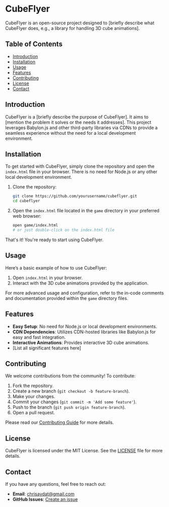 # CubeFlyer

CubeFlyer is an open-source project designed to [briefly describe what CubeFlyer does, e.g., a library for handling 3D cube animations].

## Table of Contents

- [Introduction](#introduction)
- [Installation](#installation)
- [Usage](#usage)
- [Features](#features)
- [Contributing](#contributing)
- [License](#license)
- [Contact](#contact)

## Introduction

CubeFlyer is a [briefly describe the purpose of CubeFlyer]. It aims to [mention the problem it solves or the needs it addresses]. This project leverages Babylon.js and other third-party libraries via CDNs to provide a seamless experience without the need for a local development environment.

## Installation

To get started with CubeFlyer, simply clone the repository and open the `index.html` file in your browser. There is no need for Node.js or any other local development environment.

1. Clone the repository:

    ```bash
    git clone https://github.com/yourusername/cubeflyer.git
    cd cubeflyer
    ```

2. Open the `index.html` file located in the `game` directory in your preferred web browser:

    ```bash
    open game/index.html
    # or just double-click on the index.html file
    ```

That's it! You're ready to start using CubeFlyer.

## Usage

Here’s a basic example of how to use CubeFlyer:

1. Open `index.html` in your browser.
2. Interact with the 3D cube animations provided by the application.

For more advanced usage and configuration, refer to the in-code comments and documentation provided within the `game` directory files.

## Features

- **Easy Setup**: No need for Node.js or local development environments.
- **CDN Dependencies**: Utilizes CDN-hosted libraries like Babylon.js for easy and fast integration.
- **Interactive Animations**: Provides interactive 3D cube animations.
- [List all significant features here]

## Contributing

We welcome contributions from the community! To contribute:

1. Fork the repository.
2. Create a new branch (`git checkout -b feature-branch`).
3. Make your changes.
4. Commit your changes (`git commit -m 'Add some feature'`).
5. Push to the branch (`git push origin feature-branch`).
6. Open a pull request.

Please read our [Contributing Guide](CONTRIBUTING.md) for more details.

## License

CubeFlyer is licensed under the MIT License. See the [LICENSE](LICENSE) file for more details.

## Contact

If you have any questions, feel free to reach out:

- **Email**: chrisaydat@gmail.com
- **GitHub Issues**: [Create an issue](https://github.com/chrisaydat/fantastic-system/issues)
